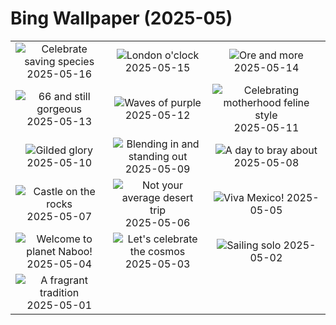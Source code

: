 # Bing Wallpaper (2025-05)

|  |  |  |
|:---:|:---:|:---:|
| ![](https://www.bing.com/th?id=OHR.GreenMacaw_EN-US1646325635_400x240.jpg "Celebrate saving species") 2025-05-16 | ![](https://www.bing.com/th?id=OHR.LondonParliament_EN-US7213846564_400x240.jpg "London o'clock") 2025-05-15 | ![](https://www.bing.com/th?id=OHR.SardiniaFlavia_EN-US6889153804_400x240.jpg "Ore and more") 2025-05-14 |
| ![](https://www.bing.com/th?id=OHR.TorresChile_EN-US6814348961_400x240.jpg "66 and still gorgeous") 2025-05-13 | ![](https://www.bing.com/th?id=OHR.IrisGarden_EN-US6778843108_400x240.jpg "Waves of purple") 2025-05-12 | ![](https://www.bing.com/th?id=OHR.LeopardMother_EN-US6709981831_400x240.jpg "Celebrating motherhood feline style") 2025-05-11 |
| ![](https://www.bing.com/th?id=OHR.MinnesotaRotunda_EN-US6605011856_400x240.jpg "Gilded glory") 2025-05-10 | ![](https://www.bing.com/th?id=OHR.CuteChameleon_EN-US6483346105_400x240.jpg "Blending in and standing out") 2025-05-09 | ![](https://www.bing.com/th?id=OHR.RhyoliteDonkeys_EN-US6439068828_400x240.jpg "A day to bray about") 2025-05-08 |
| ![](https://www.bing.com/th?id=OHR.DunluceIreland_EN-US6236791025_400x240.jpg "Castle on the rocks") 2025-05-07 | ![](https://www.bing.com/th?id=OHR.FlyoverNamibia_EN-US6033011196_400x240.jpg "Not your average desert trip") 2025-05-06 | ![](https://www.bing.com/th?id=OHR.CincoFlags_EN-US5873749093_400x240.jpg "Viva Mexico!") 2025-05-05 |
| ![](https://www.bing.com/th?id=OHR.SevilleNaboo_EN-US5814352031_400x240.jpg "Welcome to planet Naboo!") 2025-05-04 | ![](https://www.bing.com/th?id=OHR.ArchesGalaxy_EN-US5690613383_400x240.jpg "Let's celebrate the cosmos") 2025-05-03 | ![](https://www.bing.com/th?id=OHR.BrazilHeron_EN-US5602369723_400x240.jpg "Sailing solo") 2025-05-02 |
| ![](https://www.bing.com/th?id=OHR.PinkPlumeria_EN-US3595771407_400x240.jpg "A fragrant tradition") 2025-05-01 |  |  |
